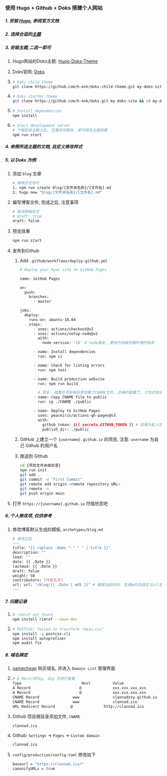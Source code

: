 ### 使用 Hugo + Github + Doks 搭建个人网站

##### 1. 安装 [Hugo](https://gohugo.io/getting-started/installing/), 参阅官方文档

##### 2. 选择合适的[主题](https://themes.gohugo.io/)

##### 3. 安装主题,二选一即可

1. Hugo网站的Doks主题: [Huog-Doks-Theme](https://themes.gohugo.io/doks/)

2. Doks官网: [Doks](https://getdoks.org/)

3. ```bash
   # Doks child theme
   git clone https://github.com/h-enk/doks-child-theme.git my-doks-site && cd my-doks-site
   ```

4. ```bash
   # Doks starter theme
   git clone https://github.com/h-enk/doks.git my-doks-site && cd my-doks-site
   ```

5. ```bash
   # Install dependencies
   npm install
   ```

6. ```bash
   # Start development server
   # 下载安装主题之后, 无需任何修改, 即可预览主题效果
   npm run start
   ```

##### 4. 参照所选主题的文档, 自定义修改样式

##### 5. 以 Doks 为例

1. 添加 `blog` 文章

      ```bash
   # 两种方式均可
   1. npm run create blog/{文件夹名称}/{文件名}.md
   2. hugo new "blog/{文件夹名称}/{文件名}.md"
   ```

2. 编写博客文件, 完成之后, 注意事项

   ```bash
   # 取消草稿形式
   # draft: true
   draft: false
   ```

3. 预览效果

      ```bash
      npm run start
      ```

4. 发布到Github

      1. Add `.github/workflows/deploy-github.yml`

         ```bash
         # Deploy your Hyas site to GitHub Pages

         name: GitHub Pages

         on:
           push:
             branches:
               - master

         jobs:
           deploy:
             runs-on: ubuntu-18.04
             steps:
               - uses: actions/checkout@v2
               - uses: actions/setup-node@v2
                 with:
                   node-version: '15' # node版本, 更改为你服务器环境的版本

               - name: Install dependencies
                 run: npm ci

               - name: Check for linting errors
                 run: npm test

               - name: Build production website
                 run: npm run build

                 # 修复: 就算在项目根目录创建了CNAME文件, 正确的配置了, 打包时依旧无法打包到
               - name: Copy CNAME file to public
                 run: cp ./CNAME ./public

               - name: Deploy to GitHub Pages
                 uses: peaceiris/actions-gh-pages@v3
                 with:
                   github_token: ${{ secrets.GITHUB_TOKEN }} # 如果为私人项目则需要添加授权访问token
                   publish_dir: ./public
         ```

      2. GitHub 上建立一个 `{username}.github.io` 的项目, 注意: `username` 为自己 Github 的用户名

      3. 推送到 Github

          ```bash
          cd {项目文件夹根目录}
          npm run init
          git add .
          git commit -m "First Commit"
          git remote add origin <remote repository URL>
          git remote -v
          git push origin main
          ```

5. 打开 `https://{username}.github.io` 尽情欣赏吧
##### 6. 个人修改项, 仅供参考

1. 修改博客默认生成的模板, `archetypes/blog.md`

   ```bash
   # 修改之后
   ---
   title: "{{ replace .Name "-" " " | title }}"
   description: ""
   lead: ""
   date: {{ .Date }}
   lastmod: {{ .Date }}
   draft: false
   weight: 50
   contributors: [作者名字]
   url: url: "/blog/{{ .Date | md5 }}" # 根据当前时间, 生成md5的自定义url路径
   ---
   ```
##### 7. 问题记录

1. ```bash
   # rimraf not found
   npm install rimraf --save-dev
   ```

2. ```bash
   # POSTCSS: failed to transform "main.css"
   npm install -g postcss-cli
   npm install autoprefixer
   npm audit fix
   ```

##### 8. 域名绑定

1. [namecheap](www.namecheap.com) 购买域名, 并进入 `Domain List` 管理界面

2. ```bash
   # A Record的ip, dig 可进行查看
   Type					          Host			Value					          TTL
   A Record				         @				xxx.xxx.xxx.xxx			    30min
   A Record				         @				xxx.xxx.xxx.xxx			    Automatic
   CNAME Record			      www				clannadzsy.github.io	  Automatic
   CNAME Record			      www				clannad.icu				      Automatic
   URL Redirect Record		 @				http://clannad.icu		  Automatic
   ```

3. Github 项目根目录添加文件, `CNAME`

   ```bash
   clannad.icu
   ```

4. Github: `Settings` -> `Pages` -> `Custom domain`

   ```bash
   clannad.icu
   ```

5. `config/production/config.toml` 修改如下

   ```bash
   baseurl = "https://clannad.icu/"
   canonifyURLs = true
   ```

